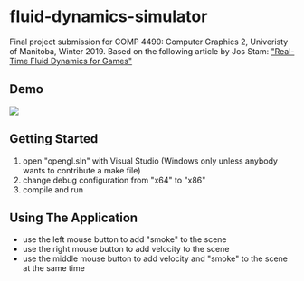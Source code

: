# fluid-dynamics-simulator

Final project submission for COMP 4490: Computer Graphics 2, Univeristy of Manitoba, Winter 2019.
Based on the following article by Jos Stam: ["Real-Time Fluid Dynamics for Games"](http://www.dgp.toronto.edu/people/stam/reality/Research/pdf/GDC03.pdf)

## Demo

![](demo3.gif)

## Getting Started

1. open "opengl.sln" with Visual Studio (Windows only unless anybody wants to contribute a make file)
2. change debug configuration from "x64" to "x86"
3. compile and run

## Using The Application

* use the left mouse button to add "smoke" to the scene
* use the right mouse button to add velocity to the scene
* use the middle mouse button to add velocity and "smoke" to the scene at the same time
